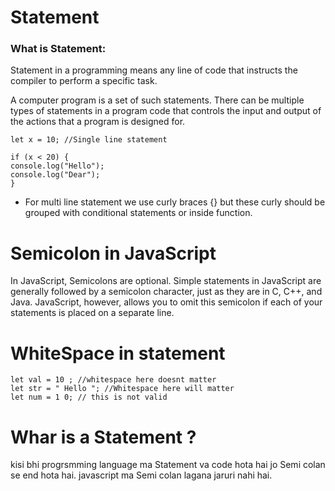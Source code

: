 # Statement

### What is Statement:

Statement in a programming means any line of code that instructs the compiler to perform
a specific task.

A computer program is a set of such statements. There can be multiple types of statements
in a program code that controls the input and output of the actions that a program is
designed for.

```
let x = 10; //Single line statement

if (x < 20) {
console.log("Hello");
console.log("Dear");
}
```

- For multi line statement we use curly braces {} but these curly should be
  grouped with conditional statements or inside function.

# Semicolon in JavaScript

In JavaScript, Semicolons are optional. Simple statements in JavaScript are generally
followed by a semicolon character, just as they are in C, C++, and Java. JavaScript,
however, allows you to omit this semicolon if each of your statements is placed on a
separate line.

# WhiteSpace in statement

```
let val = 10 ; //whitespace here doesnt matter
let str = " Hello "; //Whitespace here will matter
let num = 1 0; // this is not valid
```

# Whar is a Statement ?

kisi bhi progrsmming language ma Statement va code hota hai jo Semi colan se end hota hai.
javascript ma Semi colan lagana jaruri nahi hai.
